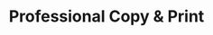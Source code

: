 ---
title: "Professional Copy & Print"
url: /seattle/professional-copy-and-print/
shop: copyshop
---